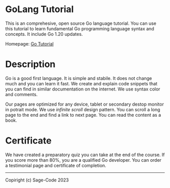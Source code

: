 # GoLang Tutorial

This is an comprehesive, open source Go language tutorial. You can use this tutorial to learn fundamental Go programming language syntax and concepts. It include Go 1.20 updates.

Homepage: [Go Tutorial](https://sagecode.pro/go/)


# Description

Go is a good first language. It is simple and stabile. It does not change much and you can learn it fast. We create and explain code snippets that you can find in similar documentation on the internet. We use syntax color and comments. 

Our pages are optimized for any device, tablet or secondary destop monitor in potrait mode. We use *infinite scroll* design pattern. You can scroll a long page to the end and find a link to next page. You can read the content as a book. 

# Certificate

We have created a preparatory quiz you can take at the end of the course. If you score more than 80%, you are a qualified Go developer. You can order a testimonial page and certificate of completion.
 
---
Copiright (c) Sage-Code 2023
